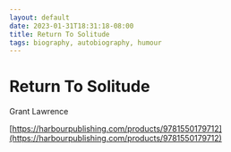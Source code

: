```yaml
---
layout: default
date: 2023-01-31T18:31:18-08:00
title: Return To Solitude
tags: biography, autobiography, humour
---
```


# Return To Solitude

Grant Lawrence

[https://harbourpublishing.com/products/9781550179712](https://harbourpublishing.com/products/9781550179712)